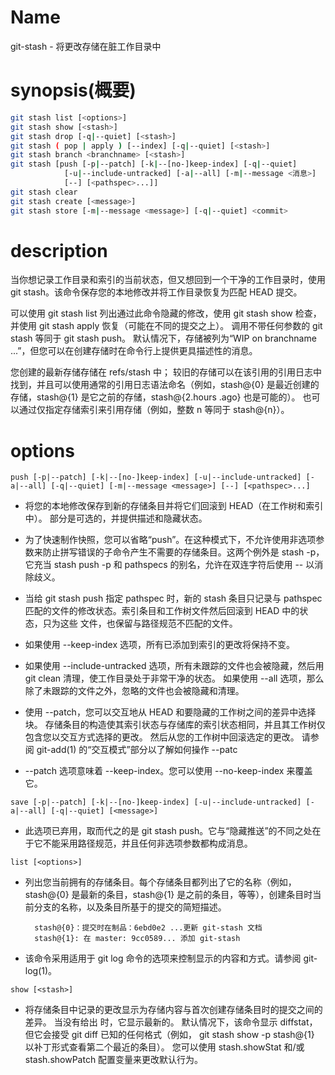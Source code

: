 # Name
git-stash - 将更改存储在脏工作目录中

# synopsis(概要)
```sh
git stash list [<options>]
git stash show [<stash>]
git stash drop [-q|--quiet] [<stash>]
git stash ( pop | apply ) [--index] [-q|--quiet] [<stash>]
git stash branch <branchname> [<stash>]
git stash [push [-p|--patch] [-k|--[no-]keep-index] [-q|--quiet]
            [-u|--include-untracked] [-a|--all] [-m|--message <消息>]
            [--] [<pathspec>...]]
git stash clear
git stash create [<message>]
git stash store [-m|--message <message>] [-q|--quiet] <commit>
```
# description
当你想记录工作目录和索引的当前状态，但又想回到一个干净的工作目录时，使用 git stash。该命令保存您的本地修改并将工作目录恢复为匹配 HEAD 提交。

可以使用 git stash list 列出通过此命令隐藏的修改，使用 git stash show 检查，并使用 git stash apply 恢复（可能在不同的提交之上）。 调用不带任何参数的 git stash 等同于 git stash push。 默认情况下，存储被列为“WIP on branchname ...”，但您可以在创建存储时在命令行上提供更具描述性的消息。

您创建的最新存储存储在 refs/stash 中； 较旧的存储可以在该引用的引用日志中找到，并且可以使用通常的引用日志语法命名（例如，stash@{0} 是最近创建的存储，stash@{1} 是它之前的存储，stash@{2.hours .ago} 也是可能的）。 也可以通过仅指定存储索引来引用存储（例如，整数 n 等同于 stash@{n}）。

# options
```push [-p|--patch] [-k|--[no-]keep-index] [-u|--include-untracked] [-a|--all] [-q|--quiet] [-m|--message <message>] [--] [<pathspec>...]```
+ 将您的本地修改保存到新的存储条目并将它们回滚到 HEAD（在工作树和索引中）。 <message> 部分是可选的，并提供描述和隐藏状态。

+ 为了快速制作快照，您可以省略“push”。在这种模式下，不允许使用非选项参数来防止拼写错误的子命令产生不需要的存储条目。这两个例外是 stash -p，它充当 stash push -p 和 pathspecs 的别名，允许在双连字符后使用 -- 以消除歧义。

+ 当给 git stash push 指定 pathspec 时，新的 stash 条目只记录与 pathspec 匹配的文件的修改状态。索引条目和工作树文件然后回滚到 HEAD 中的状态，只为这些
文件，也保留与路径规范不匹配的文件。

+ 如果使用 --keep-index 选项，所有已添加到索引的更改将保持不变。

+ 如果使用 --include-untracked 选项，所有未跟踪的文件也会被隐藏，然后用 git clean 清理，使工作目录处于非常干净的状态。 如果使用 --all 选项，那么除了未跟踪的文件之外，忽略的文件也会被隐藏和清理。

+ 使用 --patch，您可以交互地从 HEAD 和要隐藏的工作树之间的差异中选择块。 存储条目的构造使其索引状态与存储库的索引状态相同，并且其工作树仅包含您以交互方式选择的更改。 然后从您的工作树中回滚选定的更改。 请参阅 git-add(1) 的“交互模式”部分以了解如何操作 --patc

+ --patch 选项意味着 --keep-index。您可以使用 --no-keep-index 来覆盖它。

```save [-p|--patch] [-k|--[no-]keep-index] [-u|--include-untracked] [-a|--all] [-q|--quiet] [<message>]```
+ 此选项已弃用，取而代之的是 git stash push。它与“隐藏推送”的不同之处在于它不能采用路径规范，并且任何非选项参数都构成消息。

```list [<options>]```
+ 列出您当前拥有的存储条目。每个存储条目都列出了它的名称（例如，stash@{0} 是最新的条目，stash@{1} 是之前的条目，等等），创建条目时当前分支的名称，以及条目所基于的提交的简短描述。

        stash@{0}：提交时在制品：6ebd0e2 ...更新 git-stash 文档
        stash@{1}: 在 master: 9cc0589... 添加 git-stash

+ 该命令采用适用于 git log 命令的选项来控制显示的内容和方式。请参阅 git-log(1)。

```show [<stash>]```
+ 将存储条目中记录的更改显示为存储内容与首次创建存储条目时的提交之间的差异。 当没有给出 <stash> 时，它显示最新的。 默认情况下，该命令显示 diffstat，但它会接受 git diff 已知的任何格式（例如， git stash show -p stash@{1} 以补丁形式查看第二个最近的条目）。 您可以使用 stash.showStat 和/或 stash.showPatch 配置变量来更改默认行为。